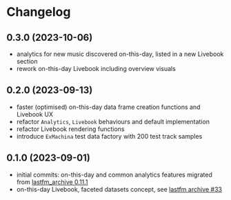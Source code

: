 # Changelog

## 0.3.0 (2023-10-06)

* analytics for new music discovered on-this-day, listed in a new Livebook section
* rework on-this-day Livebook including overview visuals

## 0.2.0 (2023-09-13)

* faster (optimised) on-this-day data frame creation functions and Livebook UX
* refactor `Analytics`, `Livebook` behaviours and default implementation
* refactor Livebook rendering functions
* introduce `ExMachina` test data factory with 200 test track samples

## 0.1.0 (2023-09-01)

* initial commits: on-this-day and common analytics features migrated from [lastfm_archive 0.11.1](https://github.com/boonious/lastfm_archive/blob/master/CHANGELOG.md#0111-2023-08-21)
* on-this-day Livebook, faceted datasets concept, see [lastfm archive #33](https://github.com/boonious/lastfm_archive/pull/33)
